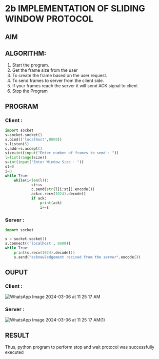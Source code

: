 # 2b IMPLEMENTATION OF SLIDING WINDOW PROTOCOL
## AIM
## ALGORITHM:
1. Start the program.
2. Get the frame size from the user
3. To create the frame based on the user request.
4. To send frames to server from the client side.
5. If your frames reach the server it will send ACK signal to client
6. Stop the Program
## PROGRAM
### Client :
```python
import socket
s=socket.socket()
s.bind(('localhost',8000))
s.listen(5)
c,addr=s.accept()
size=int(input("Enter number of frames to send : "))
l=list(range(size))
s=int(input("Enter Window Size : "))
st=0
i=0
while True:
    while(i<len(l)):
            st+=s
            c.send(str(l[i:st]).encode())
            ack=c.recv(1024).decode()
            if ack:
                print(ack)
                i+=s
```
### Server :
```python
import socket

s = socket.socket()
s.connect(('localhost', 8000))
while True:
    print(s.recv(1024).decode())
    s.send("acknowledgement recived from the server".encode())
```
## OUPUT
### Client :
![WhatsApp Image 2024-03-06 at 11 25 17 AM](https://github.com/JEGADEESH07/2b_SLIDING_WINDOW_PROTOCOL/assets/113497131/34e2ab20-440c-4c25-9c0d-890bc33d1ac3)
### Server :
![WhatsApp Image 2024-03-06 at 11 25 17 AM(1)](https://github.com/JEGADEESH07/2b_SLIDING_WINDOW_PROTOCOL/assets/113497131/90b5f9fc-0b83-46df-a17a-fdf91ef1ba60)

## RESULT
Thus, python program to perform stop and wait protocol was successfully executed

